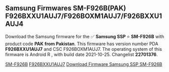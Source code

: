 <h2>Samsung Firmwares SM-F926B(PAK) F926BXXU1AUJ7/F926BOXM1AUJ7/F926BXXU1AUJ4</h2>
Download the Samsung firmware for the ✅ <strong>Samsung SSP </strong> ⭐ <strong>SM-F926B</strong> with product code <strong>PAK</strong> <strong> from Pakistan</strong>. This firmware has version number PDA <strong>F926BXXU1AUJ7</strong> and CSC F926BOXM1AUJ7. The operating system of this firmware is Android R , with build date 2021-10-25. Changelist <strong>22701376</strong>.


[SM-F926B](https://samfirm.shop/samsung/model/SM-F926B)
[F926BXXU1AUJ7](https://samfirm.shop/samsung/pda/F926BXXU1AUJ7)
[Download Firmware Samsung SSP SM-F926B](https://samfirm.shop/samsung/firmware/467808)
